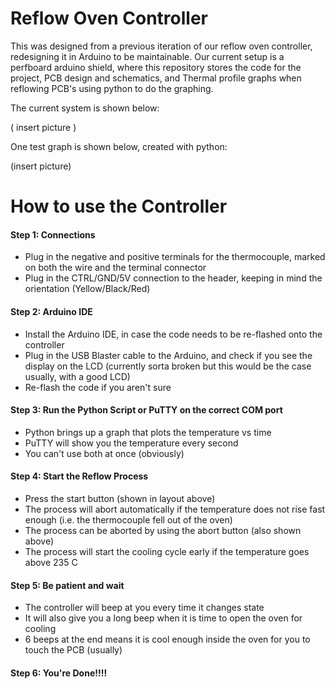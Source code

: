 # Reflow Oven Controller

This was designed from a previous iteration of our reflow oven controller, redesigning it in Arduino to be maintainable. Our current setup is a perfboard arduino shield, where this repository stores the code for the project, PCB design and schematics, and Thermal profile graphs when reflowing PCB's using python to do the graphing.

The current system is shown below:

( insert picture )

One test graph is shown below, created with python:

(insert picture)

# How to use the Controller

#### Step 1: Connections
- Plug in the negative and positive terminals for the thermocouple, marked on both the wire and the terminal connector
- Plug in the CTRL/GND/5V connection to the header, keeping in mind the orientation (Yellow/Black/Red)

#### Step 2: Arduino IDE
- Install the Arduino IDE, in case the code needs to be re-flashed onto the controller
- Plug in the USB Blaster cable to the Arduino, and check if you see the display on the LCD (currently sorta broken but this would be the case usually, with a good LCD)
- Re-flash the code if you aren't sure

#### Step 3: Run the Python Script or PuTTY on the correct COM port
- Python brings up a graph that plots the temperature vs time
- PuTTY will show you the temperature every second
- You can't use both at once (obviously)

#### Step 4: Start the Reflow Process
- Press the start button (shown in layout above)
- The process will abort automatically if the temperature does not rise fast enough (i.e. the thermocouple fell out of the oven)
- The process can be aborted by using the abort button (also shown above)
- The process will start the cooling cycle early if the temperature goes above 235 C

#### Step 5: Be patient and wait
- The controller will beep at you every time it changes state
- It will also give you a long beep when it is time to open the oven for cooling
- 6 beeps at the end means it is cool enough inside the oven for you to touch the PCB (usually)

#### Step 6: You're Done!!!!


